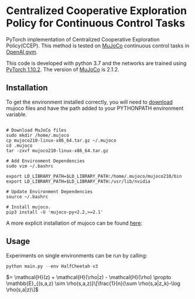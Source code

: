 # Centralized Cooperative Exploration Policy for Continuous Control Tasks

PyTorch implementation of Centralized Cooperative Exploration Policy(CCEP). This method is tested on [MuJoCo](https://mujoco.org) continuous control tasks in [OpenAI gym](https://github.com/openai/gym). 

This code is developed with python 3.7 and the networks are trained using [PyTorch 1.10.2](https://github.com/pytorch/pytorch). The version of [MuJoCo](https://mujoco.org) is 2.1.2.
 
## Installation
To get the environment installed correctly, you will need to [download](https://mujoco.org/download/mujoco210-linux-x86_64.tar.gz) mujoco files and have the path added to your PYTHONPATH environment variable.
```Shell

# Download MuJoCo files
sudo mkdir /home/.mujoco
cp mujoco210-linux-x86_64.tar.gz ~/.mujoco
cd .mujoco
tar -zxvf mujoco210-linux-x86_64.tar.gz

# Add Environment Dependencies
sudo vim ~/.bashrc

export LD_LIBRARY_PATH=$LD_LIBRARY_PATH:/home/.mujoco/mujoco210/bin
export LD_LIBRARY_PATH=$LD_LIBRARY_PATH:/usr/lib/nvidia

# Update Environment Dependencies
source ~/.bashrc

# Install mujoco.
pip3 install -U 'mujoco-py<2.2,>=2.1'
```
A more explicit installation of mujoco can be found [here](https://github.com/openai/mujoco-py#install-mujoco):

## Usage

Experiments on single environments can be run by calling:

```Python
python main.py --env HalfCheetah-v3
```

$= \mathcal{H}(z) + \mathcal{H}(\rho|z) - \mathcal{H}(\rho) \propto \mathbb{E}_{(s,a,z) \sim \rho(s,a,z)}\[\frac{1}{n}(\sum \rho(s,a|z_k)-\log \rho(s,a|z)\]$
